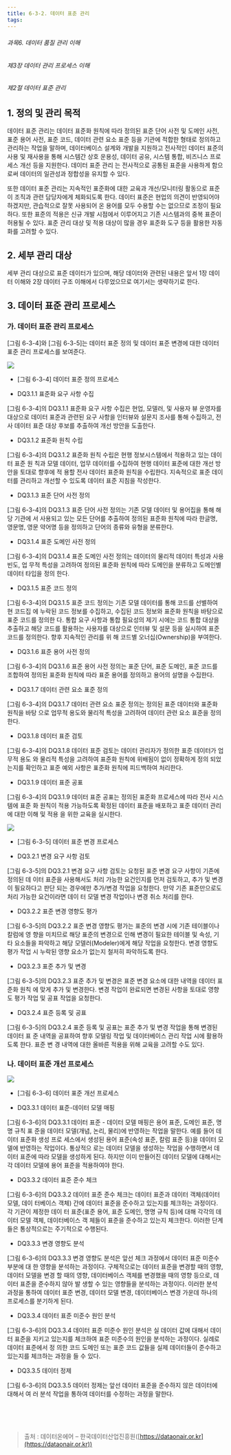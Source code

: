 ```yaml
---
title: 6-3-2. 데이터 표준 관리
tags: 
---
```


###### 과목6. 데이터 품질 관리 이해
###### 제3장 데이터 관리 프로세스 이해
###### 제2절 데이터 표준 관리

## 1. 정의 및 관리 목적

데이터 표준 관리는 데이터 표준화 원칙에 따라 정의된 표준 단어 사전 및 도메인 사전, 표준 용어 사전, 표준 코드, 데이터 관련 요소 표준 등을 기관에 적합한 형태로 정의하고 관리하는 작업을 말하며, 데이터베이스 설계와 개발을 지원하고 전사적인 데이터 표준의 사용 및 재사용을 통해 시스템간 상호 운용성, 데이터 공유, 시스템 통합, 비즈니스 프로세스 개선 등을 지원한다. 데이터 표준 관리 는 전사적으로 공통된 표준을 사용하게 함으로써 데이터의 일관성과 정합성을 유지할 수 있다.

또한 데이터 표준 관리는 지속적인 표준화에 대한 교육과 개선/모니터링 활동으로 표준이 조직과 관련 담당자에게 체화되도록 한다. 데이터 표준은 현업의 의견이 반영되어야 하겠지만, 관습적으로 잘못 사용되어 온 용어를 모두 수용할 수는 없으므로 조정이 필요하다. 또한 표준의 적용은 신규 개발 시점에서 이루어지고 기존 시스템과의 중복 표준이 허용될 수 있다. 표준 관리 대상 및 적용 대상이 많을 경우 표준화 도구 등을 활용한 자동화를 고려할 수 있다.

## 2. 세부 관리 대상

세부 관리 대상으로 표준 데이터가 있으며, 해당 데이터와 관련된 내용은 앞서 1장 데이터 이해와 2장 데이터 구조 이해에서 다루었으므로 여기서는 생략하기로 한다.

## 3. 데이터 표준 관리 프로세스

### 가. 데이터 표준 관리 프로세스

[그림 6-3-4]와 [그림 6-3-5]는 데이터 표준 정의 및 데이터 표준 변경에 대한 데이터 표준 관리 프로세스를 보여준다.

![](../images_files/060726_edu_01.gif)

  * [그림 6-3-4] 데이터 표준 정의 프로세스

  * DQ3.1.1 표준화 요구 사항 수집

[그림 6-3-4]의 DQ3.1.1 표준화 요구 사항 수집은 현업, 모델러, 및 사용자 뷰 운영자를 대상으로 데이터 표준과 관련된 요구 사항을 인터뷰와 설문지 조사를 통해 수집하고, 전사 데이터 표준 대상 후보를 추출하여 개선 방안을 도출한다.

  * DQ3.1.2 표준화 원칙 수립

[그림 6-3-4]의 DQ3.1.2 표준화 원칙 수립은 현행 정보시스템에서 적용하고 있는 데이터 표준 원 칙과 모델 데이터, 업무 데이터를 수집하여 현행 데이터 표준에 대한 개선 방안을 토대로 향후에 적 용할 전사 데이터 표준화 원칙을 수립한다. 지속적으로 표준 데이터를 관리하고 개선할 수 있도록 데이터 표준 지침을 작성한다.

  * DQ3.1.3 표준 단어 사전 정의

[그림 6-3-4]의 DQ3.1.3 표준 단어 사전 정의는 기존 모델 데이터 및 용어집을 통해 해당 기관에 서 사용되고 있는 모든 단어를 추출하여 정의된 표준화 원칙에 따라 한글명, 영문명, 영문 약어명 등을 정의하고 단어의 종류와 유형을 분류한다.

  * DQ3.1.4 표준 도메인 사전 정의

[그림 6-3-4]의 DQ3.1.4 표준 도메인 사전 정의는 데이터의 물리적 데이터 특성과 사용 빈도, 업 무적 특성을 고려하여 정의된 표준화 원칙에 따라 도메인을 분류하고 도메인별 데이터 타입을 정의 한다.

  * DQ3.1.5 표준 코드 정의

[그림 6-3-4]의 DQ3.1.5 표준 코드 정의는 기존 모델 데이터를 통해 코드를 선별하여 현 코드집 에 누락된 코드 정보를 수집하고, 수집된 코드 정보와 표준화 원칙을 바탕으로 표준 코드를 정의한 다. 통합 요구 사항과 통합 필요성의 제기 시에는 코드 통합 대상을 추출하고 해당 코드를 활용하는 사용자를 대상으로 인터뷰 및 설문 등을 실시하여 표준 코드를 정의한다. 향후 지속적인 관리를 위 해 코드별 오너십(Ownership)을 부여한다.

  * DQ3.1.6 표준 용어 사전 정의

[그림 6-3-4]의 DQ3.1.6 표준 용어 사전 정의는 표준 단어, 표준 도메인, 표준 코드를 조합하여 정의된 표준화 원칙에 따라 표준 용어를 정의하고 용어의 설명을 수집한다.

  * DQ3.1.7 데이터 관련 요소 표준 정의

[그림 6-3-4]의 DQ3.1.7 데이터 관련 요소 표준 정의는 정의된 표준 데이터와 표준화 원칙을 바탕 으로 업무적 용도와 물리적 특성을 고려하여 데이터 관련 요소 표준을 정의한다.

  * DQ3.1.8 데이터 표준 검토

[그림 6-3-4]의 DQ3.1.8 데이터 표준 검토는 데이터 관리자가 정의한 표준 데이터가 업무적 용도 와 물리적 특성을 고려하여 표준화 원칙에 위배됨이 없이 정확하게 정의 되었는지를 확인하고 표준 예외 사항은 표준화 원칙에 피드백하여 처리한다.

  * DQ3.1.9 데이터 표준 공표

[그림 6-3-4]의 DQ3.1.9 데이터 표준 공표는 정의된 표준화 프로세스에 따라 전사 시스템에 표준 화 원칙이 적용 가능하도록 확정된 데이터 표준을 배포하고 표준 데이터 관리에 대한 이해 및 적용 을 위한 교육을 실시한다.

![](../images_files/060726_edu_02.gif)

  * [그림 6-3-5] 데이터 표준 변경 프로세스

  * DQ3.2.1 변경 요구 사항 검토

[그림 6-3-5]의 DQ3.2.1 변경 요구 사항 검토는 요청된 표준 변경 요구 사항이 기존에 정의된 데 이터 표준을 사용해서도 처리 가능한 요건인지를 먼저 검토하고, 추가 및 변경이 필요하다고 판단 되는 경우에만 추가/변경 작업을 요청한다. 만약 기존 표준만으로도 처리 가능한 요건이라면 데이 터 모델 변경 작업이나 변경 취소 처리를 한다.

  * DQ3.2.2 표준 변경 영향도 평가

[그림 6-3-5]의 DQ3.2.2 표준 변경 영향도 평가는 표준의 변경 시에 기존 테이블이나 칼럼에 영 향을 미치므로 해당 표준의 변경으로 인해 변경이 필요한 테이블 및 속성, 기타 요소들을 파악하고 해당 모델러(Modeler)에게 해당 작업을 요청한다. 변경 영향도 평가 작업 시 누락된 영향 요소가 없는지 철저히 파악하도록 한다.

  * DQ3.2.3 표준 추가 및 변경

[그림 6-3-5]의 DQ3.2.3 표준 추가 및 변경은 표준 변경 요소에 대한 내역을 데이터 표준화 원칙 에 맞게 추가 및 변경한다. 변경 작업이 완료되면 변경된 사항을 토대로 영향도 평가 작업 및 공표 작업을 요청한다.

  * DQ3.2.4 표준 등록 및 공표

[그림 6-3-5]의 DQ3.2.4 표준 등록 및 공표는 표준 추가 및 변경 작업을 통해 변경된 데이터 표 준 내역을 공표하여 향후 모델링 작업 및 데이터베이스 관리 작업 시에 활용하도록 한다. 표준 변 경 내역에 대한 올바른 적용을 위해 교육을 고려할 수도 있다.

### 나. 데이터 표준 개선 프로세스

![](../images_files/060726_edu_03.gif)

  * [그림 6-3-6] 데이터 표준 개선 프로세스

  * DQ3.3.1 데이터 표준-데이터 모델 매핑

[그림 6-3-6]의 DQ3.3.1 데이터 표준 - 데이터 모델 매핑은 용어 표준, 도메인 표준, 명명 규칙 표 준을 데이터 모델(개념, 논리, 물리)에 반영하는 작업을 말한다. 예를 들어 데이터 표준화 생성 프로 세스에서 생성된 용어 표준(속성 표준, 칼럼 표준 등)을 데이터 모델에 반영하는 작업이다. 통상적으 로는 데이터 모델을 생성하는 작업을 수행하면서 데이터 표준에 따라 모델을 생성하게 된다. 하지만 이미 만들어진 데이터 모델에 대해서는 각 데이터 모델에 용어 표준을 적용하여야 한다.

  * DQ3.3.2 데이터 표준 준수 체크

[그림 6-3-6]의 DQ3.3.2 데이터 표준 준수 체크는 데이터 표준과 데이터 객체(데이터 모델, 데이 터베이스 객체) 간에 데이터 표준을 준수하고 있는지를 체크하는 과정이다. 각 기관이 제정한 데이 터 표준(표준 용어, 표준 도메인, 명명 규칙 등)에 대해 각각의 데이터 모델 객체, 데이터베이스 객 체들이 표준을 준수하고 있는지 체크한다. 이러한 단계들은 통상적으로는 주기적으로 수행된다.

  * DQ3.3.3 변경 영향도 분석

[그림 6-3-6]의 DQ3.3.3 변경 영향도 분석은 앞선 체크 과정에서 데이터 표준 미준수 부분에 대 한 영향을 분석하는 과정이다. 구체적으로는 데이터 표준을 변경할 때의 영향, 데이터 모델을 변경 할 때의 영향, 데이터베이스 객체를 변경했을 때의 영향 등으로, 데이터 표준을 준수하지 않아 발 생할 수 있는 영향들을 분석하는 과정이다. 이러한 분석 과정을 통하여 데이터 표준 변경, 데이터 모델 변경, 데이터베이스 변경 가운데 하나의 프로세스를 분기하게 된다.

  * DQ3.3.4 데이터 표준 미준수 원인 분석

[그림 6-3-6]의 DQ3.3.4 데이터 표준 미준수 원인 분석은 실 데이터 값에 대해서 데이터 표준을 지키고 있는지를 체크하여 표준 미준수의 원인을 분석하는 과정이다. 실례로 데이터 표준에서 정 의한 코드 도메인 또는 표준 코드 값들을 실제 데이터들이 준수하고 있는지를 체크하는 과정을 들 수 있다.

  * DQ3.3.5 데이터 정제

[그림 6-3-6]의 DQ3.3.5 데이터 정제는 앞선 데이터 표준을 준수하지 않은 데이터에 대해서 여 러 분석 작업을 통하여 데이터를 수정하는 과정을 말한다.

<br><br><br>
> 출처 : 데이터온에어 – 한국데이터산업진흥원([https://dataonair.or.kr](https://dataonair.or.kr))